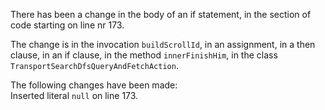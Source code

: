 There has been a change in the body of an if statement, in the section of code starting on line nr 173.
  
The change is in the invocation ```buildScrollId```, in an assignment, in a then clause, in an if clause, in the method ```innerFinishHim```, in the class ```TransportSearchDfsQueryAndFetchAction```.
  
The following changes have been made:  
Inserted literal ```null``` on line 173.  
